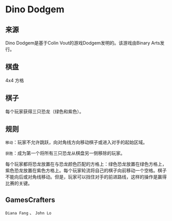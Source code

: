# Dino Dodgem

## 来源

Dino Dodgem是基于Colin Vout的游戏Dodgem发明的。该游戏由Binary Arts发行。

## 棋盘

4x4 方格

## 棋子

每个玩家获得三只恐龙（绿色和紫色）。

## 规则

`移动`：玩家不允许跳跃，向对角线方向移动棋子或进入对手的起始区域。

`获胜`：成为第一个将所有三只恐龙从棋盘另一侧移除的玩家。

每个玩家都将恐龙放置在与恐龙颜色匹配的方格上：绿色恐龙放置在绿色方格上，紫色恐龙放置在紫色方格上。每个玩家轮流将自己的棋子向前移动一个空格。棋子不能向后或对角线移动。但是，玩家可以挡住对手的前进路线，这样的操作是赢得比赛的关键。

## GamesCrafters

`Diana Fang` 、 `John Lo`

